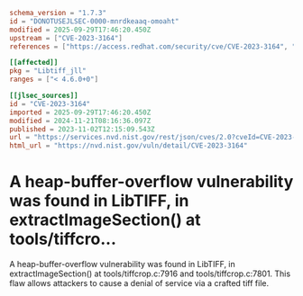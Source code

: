 ```toml
schema_version = "1.7.3"
id = "DONOTUSEJLSEC-0000-mnrdkeaaq-omoaht"
modified = 2025-09-29T17:46:20.450Z
upstream = ["CVE-2023-3164"]
references = ["https://access.redhat.com/security/cve/CVE-2023-3164", "https://bugzilla.redhat.com/show_bug.cgi?id=2213531", "https://gitlab.com/libtiff/libtiff/-/issues/542", "https://access.redhat.com/security/cve/CVE-2023-3164", "https://bugzilla.redhat.com/show_bug.cgi?id=2213531", "https://gitlab.com/libtiff/libtiff/-/issues/542"]

[[affected]]
pkg = "Libtiff_jll"
ranges = ["< 4.6.0+0"]

[[jlsec_sources]]
id = "CVE-2023-3164"
imported = 2025-09-29T17:46:20.450Z
modified = 2024-11-21T08:16:36.097Z
published = 2023-11-02T12:15:09.543Z
url = "https://services.nvd.nist.gov/rest/json/cves/2.0?cveId=CVE-2023-3164"
html_url = "https://nvd.nist.gov/vuln/detail/CVE-2023-3164"
```

# A heap-buffer-overflow vulnerability was found in LibTIFF, in extractImageSection() at tools/tiffcro...

A heap-buffer-overflow vulnerability was found in LibTIFF, in extractImageSection() at tools/tiffcrop.c:7916 and tools/tiffcrop.c:7801. This flaw allows attackers to cause a denial of service via a crafted tiff file.

